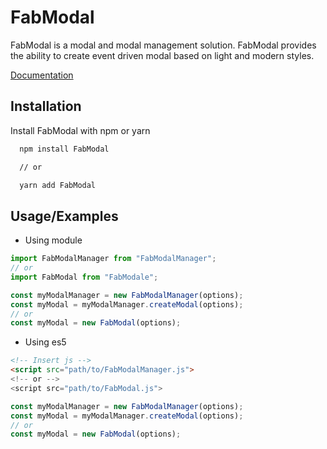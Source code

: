 # FabModal

FabModal is a modal and modal management solution. FabModal provides the ability to create event driven modal based on light and modern styles.

[Documentation](https://fabienwnklr.github.io/FabModal-2.0/)

## Installation

Install FabModal with npm or yarn

```bash
  npm install FabModal

  // or

  yarn add FabModal
```

## Usage/Examples

- Using module

```javascript
import FabModalManager from "FabModalManager";
// or
import FabModal from "FabModale";

const myModalManager = new FabModalManager(options);
const myModal = myModalManager.createModal(options);
// or
const myModal = new FabModal(options);
```

- Using es5

```html
<!-- Insert js -->
<script src="path/to/FabModalManager.js">
<!-- or -->
<script src="path/to/FabModal.js">
```

```javascript
const myModalManager = new FabModalManager(options);
const myModal = myModalManager.createModal(options);
// or
const myModal = new FabModal(options);
```
